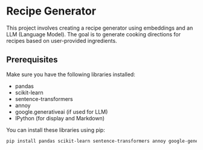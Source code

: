 # Recipe Generator

This project involves creating a recipe generator using embeddings and an LLM (Language Model). The goal is to generate cooking directions for recipes based on user-provided ingredients. 

## Prerequisites

Make sure you have the following libraries installed:
- pandas
- scikit-learn
- sentence-transformers
- annoy
- google.generativeai (if used for LLM)
- IPython (for display and Markdown)

You can install these libraries using pip:

```sh
pip install pandas scikit-learn sentence-transformers annoy google-generativeai ipython
